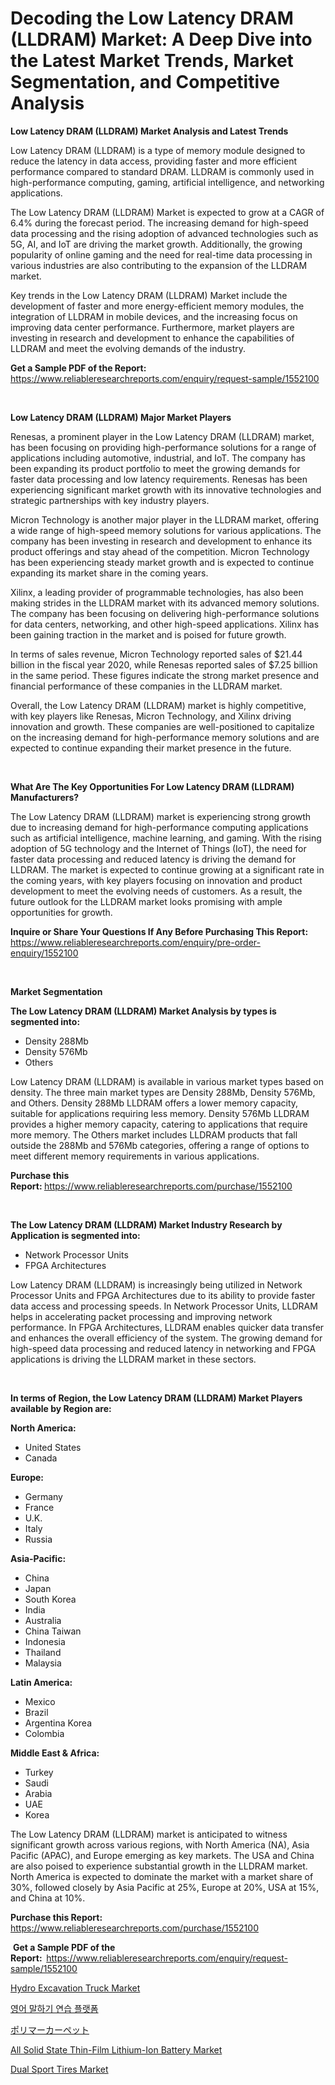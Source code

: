 <p><h1>Decoding the Low Latency DRAM (LLDRAM) Market: A Deep Dive into the Latest Market Trends, Market Segmentation, and Competitive Analysis</h1></p><p><strong>Low Latency DRAM (LLDRAM) Market Analysis and Latest Trends</strong></p>
<p><p>Low Latency DRAM (LLDRAM) is a type of memory module designed to reduce the latency in data access, providing faster and more efficient performance compared to standard DRAM. LLDRAM is commonly used in high-performance computing, gaming, artificial intelligence, and networking applications.</p><p>The Low Latency DRAM (LLDRAM) Market is expected to grow at a CAGR of 6.4% during the forecast period. The increasing demand for high-speed data processing and the rising adoption of advanced technologies such as 5G, AI, and IoT are driving the market growth. Additionally, the growing popularity of online gaming and the need for real-time data processing in various industries are also contributing to the expansion of the LLDRAM market.</p><p>Key trends in the Low Latency DRAM (LLDRAM) Market include the development of faster and more energy-efficient memory modules, the integration of LLDRAM in mobile devices, and the increasing focus on improving data center performance. Furthermore, market players are investing in research and development to enhance the capabilities of LLDRAM and meet the evolving demands of the industry.</p></p>
<p><strong>Get a Sample PDF of the Report:&nbsp;</strong> <a href="https://www.reliableresearchreports.com/enquiry/request-sample/1552100">https://www.reliableresearchreports.com/enquiry/request-sample/1552100</a></p>
<p>&nbsp;</p>
<p><strong>Low Latency DRAM (LLDRAM) Major Market Players</strong></p>
<p><p>Renesas, a prominent player in the Low Latency DRAM (LLDRAM) market, has been focusing on providing high-performance solutions for a range of applications including automotive, industrial, and IoT. The company has been expanding its product portfolio to meet the growing demands for faster data processing and low latency requirements. Renesas has been experiencing significant market growth with its innovative technologies and strategic partnerships with key industry players.</p><p>Micron Technology is another major player in the LLDRAM market, offering a wide range of high-speed memory solutions for various applications. The company has been investing in research and development to enhance its product offerings and stay ahead of the competition. Micron Technology has been experiencing steady market growth and is expected to continue expanding its market share in the coming years.</p><p>Xilinx, a leading provider of programmable technologies, has also been making strides in the LLDRAM market with its advanced memory solutions. The company has been focusing on delivering high-performance solutions for data centers, networking, and other high-speed applications. Xilinx has been gaining traction in the market and is poised for future growth.</p><p>In terms of sales revenue, Micron Technology reported sales of $21.44 billion in the fiscal year 2020, while Renesas reported sales of $7.25 billion in the same period. These figures indicate the strong market presence and financial performance of these companies in the LLDRAM market.</p><p>Overall, the Low Latency DRAM (LLDRAM) market is highly competitive, with key players like Renesas, Micron Technology, and Xilinx driving innovation and growth. These companies are well-positioned to capitalize on the increasing demand for high-performance memory solutions and are expected to continue expanding their market presence in the future.</p></p>
<p>&nbsp;</p>
<p><strong>What Are The Key Opportunities For Low Latency DRAM (LLDRAM) Manufacturers?</strong></p>
<p><p>The Low Latency DRAM (LLDRAM) market is experiencing strong growth due to increasing demand for high-performance computing applications such as artificial intelligence, machine learning, and gaming. With the rising adoption of 5G technology and the Internet of Things (IoT), the need for faster data processing and reduced latency is driving the demand for LLDRAM. The market is expected to continue growing at a significant rate in the coming years, with key players focusing on innovation and product development to meet the evolving needs of customers. As a result, the future outlook for the LLDRAM market looks promising with ample opportunities for growth.</p></p>
<p><strong>Inquire or Share Your Questions If Any Before Purchasing This Report:</strong> <a href="https://www.reliableresearchreports.com/enquiry/pre-order-enquiry/1552100">https://www.reliableresearchreports.com/enquiry/pre-order-enquiry/1552100</a></p>
<p>&nbsp;</p>
<p><strong>Market Segmentation</strong></p>
<p><strong>The Low Latency DRAM (LLDRAM) Market Analysis by types is segmented into:</strong></p>
<p><ul><li>Density 288Mb</li><li>Density 576Mb</li><li>Others</li></ul></p>
<p><p>Low Latency DRAM (LLDRAM) is available in various market types based on density. The three main market types are Density 288Mb, Density 576Mb, and Others. Density 288Mb LLDRAM offers a lower memory capacity, suitable for applications requiring less memory. Density 576Mb LLDRAM provides a higher memory capacity, catering to applications that require more memory. The Others market includes LLDRAM products that fall outside the 288Mb and 576Mb categories, offering a range of options to meet different memory requirements in various applications.</p></p>
<p><strong>Purchase this Report:&nbsp;</strong><a href="https://www.reliableresearchreports.com/purchase/1552100">https://www.reliableresearchreports.com/purchase/1552100</a></p>
<p>&nbsp;</p>
<p><strong>The Low Latency DRAM (LLDRAM) Market Industry Research by Application is segmented into:</strong></p>
<p><ul><li>Network Processor Units</li><li>FPGA Architectures</li></ul></p>
<p><p>Low Latency DRAM (LLDRAM) is increasingly being utilized in Network Processor Units and FPGA Architectures due to its ability to provide faster data access and processing speeds. In Network Processor Units, LLDRAM helps in accelerating packet processing and improving network performance. In FPGA Architectures, LLDRAM enables quicker data transfer and enhances the overall efficiency of the system. The growing demand for high-speed data processing and reduced latency in networking and FPGA applications is driving the LLDRAM market in these sectors.</p></p>
<p>&nbsp;</p>
<p><strong>In terms of Region, the Low Latency DRAM (LLDRAM) Market Players available by Region are:</strong></p>
<p>
    <p> <strong> North America: </strong>
        <ul>
            <li>United States</li>
            <li>Canada</li>
        </ul>
        </p> 
    <p> <strong> Europe: </strong>
        <ul>
            <li>Germany</li>
            <li>France</li>
            <li>U.K.</li>
            <li>Italy</li>
            <li>Russia</li>
        </ul>
        </p> 
    <p> <strong> Asia-Pacific: </strong>
        <ul>
            <li>China</li>
            <li>Japan</li>
            <li>South Korea</li>
            <li>India</li>
            <li>Australia</li>
            <li>China Taiwan</li>
            <li>Indonesia</li>
            <li>Thailand</li>
            <li>Malaysia</li>
        </ul>
        </p> 
    <p> <strong> Latin America: </strong>
        <ul>
            <li>Mexico</li>
            <li>Brazil</li>
            <li>Argentina Korea</li>
            <li>Colombia</li>
        </ul>
        </p> 
    <p> <strong> Middle East & Africa: </strong>
        <ul>
            <li>Turkey</li>
            <li>Saudi</li>
            <li>Arabia</li>
            <li>UAE</li>
            <li>Korea</li>
        </ul>
    </p>
    </p>
<p><p>The Low Latency DRAM (LLDRAM) market is anticipated to witness significant growth across various regions, with North America (NA), Asia Pacific (APAC), and Europe emerging as key markets. The USA and China are also poised to experience substantial growth in the LLDRAM market. North America is expected to dominate the market with a market share of 30%, followed closely by Asia Pacific at 25%, Europe at 20%, USA at 15%, and China at 10%.</p></p>
<p><strong>Purchase this Report: </strong><a href="https://www.reliableresearchreports.com/purchase/1552100">https://www.reliableresearchreports.com/purchase/1552100</a></p>
<p>&nbsp;<strong>Get a Sample PDF of the Report:&nbsp;&nbsp;</strong><a href="https://www.reliableresearchreports.com/enquiry/request-sample/1552100">https://www.reliableresearchreports.com/enquiry/request-sample/1552100</a></p>
<p><strong></strong></p>
<p><p><a href="https://issuu.com/reportprime-2/docs/hydro-excavation-truck-market-size-2030.pptx">Hydro Excavation Truck Market</a></p><p><a href="https://github.com/lkwggful07722/Market-Research-Report-List-1/blob/main/448395111883.md">영어 말하기 연습 플랫폼</a></p><p><a href="https://github.com/SarahFahey88/Market-Research-Report-List-1/blob/main/978806912841.md">ポリマーカーペット</a></p><p><a href="https://github.com/okotobwrhuteie/Market-Research-Report-List-1/blob/main/all-solid-state-thin-film-lithium-ion-battery-market.md">All Solid State Thin-Film Lithium-Ion Battery Market</a></p><p><a href="https://issuu.com/reportprime-2/docs/dual-sport-tires-market-size-2030.pptx">Dual Sport Tires Market</a></p></p>